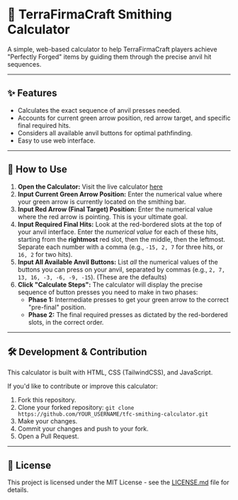 # 🔨 TerraFirmaCraft Smithing Calculator

A simple, web-based calculator to help TerraFirmaCraft players achieve "Perfectly Forged" items by guiding them through the precise anvil hit sequences.

---

## ✨ Features

* Calculates the exact sequence of anvil presses needed.
* Accounts for current green arrow position, red arrow target, and specific final required hits.
* Considers all available anvil buttons for optimal pathfinding.
* Easy to use web interface.

---

## 🚀 How to Use

1.  **Open the Calculator:** Visit the live calculator [here](https://noufelgaming.github.io/tfc-smithing-calculator/)
2.  **Input Current Green Arrow Position:** Enter the numerical value where your green arrow is currently located on the smithing bar.
3.  **Input Red Arrow (Final Target) Position:** Enter the numerical value where the red arrow is pointing. This is your ultimate goal.
4.  **Input Required Final Hits:** Look at the red-bordered slots at the top of your anvil interface. Enter the *numerical value* for each of these hits, starting from the **rightmost** red slot, then the middle, then the leftmost. Separate each number with a comma (e.g., `-15, 2, 7` for three hits, or `16, 2` for two hits).
5.  **Input All Available Anvil Buttons:** List *all* the numerical values of the buttons you can press on your anvil, separated by commas (e.g., `2, 7, 13, 16, -3, -6, -9, -15`). (These are the defaults)
6.  **Click "Calculate Steps":** The calculator will display the precise sequence of button presses you need to make in two phases:
    * **Phase 1:** Intermediate presses to get your green arrow to the correct "pre-final" position.
    * **Phase 2:** The final required presses as dictated by the red-bordered slots, in the correct order.

---

## 🛠️ Development & Contribution

This calculator is built with HTML, CSS (TailwindCSS), and JavaScript.

If you'd like to contribute or improve this calculator:
1.  Fork this repository.
2.  Clone your forked repository: `git clone https://github.com/YOUR_USERNAME/tfc-smithing-calculator.git`
3.  Make your changes.
4.  Commit your changes and push to your fork.
5.  Open a Pull Request.

---

## 📄 License

This project is licensed under the MIT License - see the [LICENSE.md](LICENSE.md) file for details.
